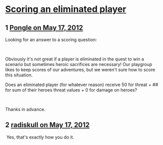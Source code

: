 # [Scoring an eliminated player](https://community.fantasyflightgames.com/topic/64698-scoring-an-eliminated-player/)

## 1 [Pongle on May 17, 2012](https://community.fantasyflightgames.com/topic/64698-scoring-an-eliminated-player/?do=findComment&comment=632245)

Looking for an answer to a scoring question:

 

Obviously it's not great if a player is eliminated in the quest to win a scenario but sometimes heroic sacrifices are necessary! Our playgroup likes to keep scores of our adventures, but we weren't sure how to score this situation.

Does an eliminated player (for whatever reason) receive 50 for threat + ## for sum of their heroes threat values + 0 for damage on heroes?

 

Thanks in advance.

## 2 [radiskull on May 17, 2012](https://community.fantasyflightgames.com/topic/64698-scoring-an-eliminated-player/?do=findComment&comment=632279)

 Yes, that's exactly how you do it.

